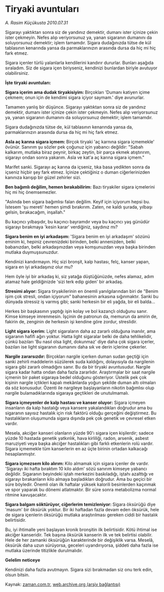 # Tiryaki avuntuları

*A. Rasim Küçükusta 2010.07.31*

<td class="columnist-detail">
<p>Sigarayı yaktıktan sonra siz de yandınız demektir, dumanı ister içinize çekin ister çekmeyin. Nefes alıp veriyorsunuz ya, yanan sigaranın dumanını da soluyorsunuz demektir; işlem tamamdır. Sigara dudağınızda tütse de  kül tablasının kenarında yansa da parmaklarınızın arasında dursa da hiç mi hiç fark etmez.</p>
<p>
<div id="haberMetinDiv">
<p>Sigara içenler türlü yalanlarla kendilerini kandırır dururlar. Bunları aşağıda sıraladım. Siz de sigara içen biriyseniz, kendinizi bunlardan biriyle avutuyor olabilirsiniz.
<p><b>İşte tiryaki avuntuları:</b>
<p><b>Sigara içerim ama dudak tiryakisiyim: </b>Birçokları 'Dumanı katiyen içime çekmem; onun için de kendimi sigara içiyor saymam.' diye avunurlar.
<p>Tamamen yanlış bir düşünce. Sigarayı yaktıktan sonra siz de yandınız demektir, dumanı ister içinize çekin ister çekmeyin. Nefes alıp veriyorsunuz ya, yanan sigaranın dumanını da soluyorsunuz demektir; işlem tamamdır.
<p>Sigara dudağınızda tütse de, kül tablasının kenarında yansa da, parmaklarınızın arasında dursa da hiç mi hiç fark etmez.
<p><b>Asla aç karına sigara içmem: </b>Birçok tiryaki 'aç karnına sigara içmemekle' övünür. Sanırım şu sözler pek çoğunuz için yabancı değildir: "Sabah kalkarım, mutlaka biraz peynir, birkaç zeytin, bir parça ekmek atıştırırım, sigarayı ondan sonra yakarım. Asla ve kat'a aç karına sigara içmem."
<p>Marifet sanki. Sigarayı aç karına da içseniz, tıka basa yedikten sonra da içseniz hiçbir şey fark etmez. İçinize çektiğiniz o duman ciğerlerinizden kanınıza karışıp bir güzel zehirler sizi.
<p><b>Ben bağımlı değilim, hemen bırakabilirim:</b> Bazı tiryakiler sigara içmelerini hiç mi hiç önemsemezler.
<p>"Aslında ben sigara bağımlısı falan değilim. Keyif için içiyorum hepsi bu. İstesem 'şu mereti' hemen şimdi bırakırım. Zaten, ne kaldı şurada, yılbaşı gelsin, bırakacağım, inşallah."
<p>Bu kaçıncı yılbaşıdır, bu kaçıncı bayramdır veya bu kaçıncı yaş günüdür sigarayı bırakmaya 'kesin karar' verdiğiniz, saydınız mı?
<p><b>Sigara benim en iyi arkadaşım: </b>'Sigara benim en iyi arkadaşım' sözünü eminim ki, hepiniz çevrenizdeki birinden, belki annenizden, belki babanızdan, belki arkadaşınızdan veya komşunuzdan veya başka birinden mutlaka duymuşsunuzdur.
<p>Kendinizi kandırmayın. Hiç sizi bronşit, kalp hastası, felç, kanser yapan, sigara en iyi arkadaşınız olur mu?
<p>Hem öyle iyi bir arkadaş ki, siz yatağa düştüğünüzde, nefes alamaz, adım atamaz hale geldiğinizde 'sizi terk edip giden' bir arkadaş.
<p><b>Stresimi alıyor: </b>Sigara tiryakilerinin en önemli yanılgılarından biri de "Benim işim çok stresli, ondan içiyorum" bahanesinin arkasına sığınmaktır. Sanki bu dünyada stressiz iş varmış gibi; sanki herkesin bir eli yağda, bir eli balda... 
<p>Herkes bir başkasının yaptığı işin kolay ve bol kazançlı olduğunu sanır. Kimse kimseye imrenmesin. İşçinin de patronun da, memurun da amirin de, fakirin de, zenginin de herkesin işi kendine göre zordur, streslidir.
<p><b>Light sigara içerim: </b>Light sigaraların daha az zararlı olduğuna inanılır, ama sigaranın hafifi ağırı yoktur. Hatta light sigaralar belki de daha tehlikelidir, çünkü bazıları 'Bu nasıl olsa light, dokunmaz' diye daha çok sigara içerler, bazıları ise light sigaranın dumanını daha sık ve derin içlerine çekerler. 
<p><b>Nargile zararsızdır: </b>Birçokları nargile içerken duman sudan geçtiği için sanki zehirli maddelerin süzülerek suda kaldığını, dolayısıyla da nargilenin sigara gibi zararlı olmadığını sanır. Bu da bir tiryaki avuntusudur. Nargile sigara kadar hatta ondan daha fazla zararlıdır. Araştırmalar bir saat nargile içmenin bir paket sigaraya bedel olduğunu gösteriyor. Üstelik pek çok kişinin nargile içtikleri kapalı mekânlarda yoğun şekilde duman altı olmaları da söz konusudur. Özenti ile nargileye başlayanların nikotin bağımlısı olup nargile bulamadıklarında sigaraya geçtikleri de unutulmamalı.
<p><b>Sigara içmeyenler de kalp hastası ve kanser oluyor:</b> Sigara içmeyen insanların da kalp hastalığı veya kansere yakalandıkları doğrudur ama bu sigaranın sayısız hastalık için risk faktörü olduğu gerçeğini değiştirmez. Bu hastalıkların oluşumunda sigara dışında pek çok genetik ve çevresel etken vardır.
<p>Mesela, akciğer kanseri olanların yüzde 90'ı sigara içen kişilerdir; sadece yüzde 10 hastada genetik yatkınlık, hava kirliliği, radon, arsenik, asbest maruziyeti veya başka akciğer hastalıkları gibi farklı etkenlerin rolü vardır. Sigara içmemekle tüm kanserlerin en az üçte birinin ortadan kalkacağı hesaplanmıştır. 
<p><b>Sigara içmezsem kilo alırım: </b>Kilo almamak için sigara içenler de vardır. 'Sigarayı iki hafta bıraktım 10 kilo aldım' sözü sanırım kimseye yabancı değildir. Sigaranın beyindeki iştah merkezini baskıladığı, iştahı azalttığı ve sigarayı bırakanların kilo almaya başladıkları doğrudur. Ama bu geçici bir süre böyledir. Önemli olan ilk haftalar yüksek kalorili besinlerden kaçınmak ve spor yaparak bu dönemi atlatmaktır. Bir süre sonra metabolizma normal ritmine kavuşacaktır.
<p><b>Sigara balgam söktürüyor, ciğerlerim temizleniyor: </b>Sigara öksürüğü diye 'masum' bir öksürük yoktur. Bir iki haftadan fazla devam eden öksürük, hele de sigara içenlerin öksürüğü mutlaka araştırılması gereken ciddi bir hastalık belirtisidir.
<p>Bu, iyi ihtimalle yeni başlayan kronik bronşitin ilk belirtisidir. Kötü ihtimal ise akciğer kanseridir. Tek başına öksürük kanserin ilk ve tek belirtisi olabilir. Hele de her zamanki öksürüğün karakterinde bir değişiklik varsa. Meselâ, öksürük daha uzun sürüyorsa, geceleri uyandırıyorsa, şiddeti daha fazla ise mutlaka üzerinde titizlikle durulmalıdır.
<p><b>Gelelim neticeye</b>
<p>Kendinizi daha fazla avutmayın. Sigara sizi bırakmadan siz onu terk edin, olsun bitsin.</p></p></p></p></p></p></p></p></p></p></p></p></p></p></p></p></p></p></p></p></p></p></p></p></div>
</p>
<a href="http://web.archive.org/web/20101225013301/mailto:/">
</a></td>

Kaynak: [zaman.com.tr](http://zaman.com.tr/yazar.do?yazino=1010584), [web.archive.org (arşiv bağlantısı)](http://web.archive.org/web/20101225013301/http://zaman.com.tr/yazar.do?yazino=1010584)
